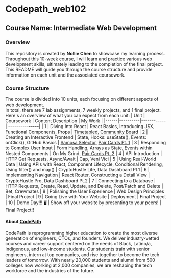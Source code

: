 # Codepath_web102

## Course Name: Intermediate Web Development

### Overview
This repository is created by **Nollie Chen** to showcase my learning process. Throughout this 10-week course, I will learn and practice various web development skills, ultimately leading to the completion of the final project. This README will guide you through the course structure and provide information on each unit and the associated coursework.

### Course Structure
The course is divided into 10 units, each focusing on different aspects of web development.<br>In total, there are 7 lab assignments, 7 weekly projects, and 1 final project. <br>Here's an overview of what you can expect from each unit:
| Unit | Coursework | Content Description | My Work |
|------|----------|------------| ---------------|
| 1    | Diving Into React | React Basics, Introducing JSX, Functional Components, Props | [Timetabled](https://github.com/nolliechyTW/Codepath_web102/tree/main/timetabled), [Community Board](https://github.com/nolliechyTW/Codepath_web102/tree/main/communityboard)
| 2    | Creating an Interactive Frontend | State, Hooks: useState(), Events: onClick(), GitHub Basics | [Samosa Selector](https://github.com/nolliechyTW/Codepath_web102/tree/main/samosa-selector), [Pair Cards Pt. 1](https://github.com/nolliechyTW/Codepath_web102/blob/main/pair-cards/README.md)
| 3    | Responding to Complex User Input | Form Handling, Arrays as State, Events within Nested Components | On My Grind, [Pair Cards Pt. 2](https://github.com/nolliechyTW/Codepath_web102/blob/main/pair-cards/README.md)
| 4    | API Introduction | HTTP Get Requests, Async/Await | Cap, Veni Vici
| 5    | Using Real-World Data | Using APIs with React, Component Lifecycle, Conditional Rendering, Using filter() and map() | CryptoHustle Lite, Data Dashboard Pt.1
| 6    | Implementing Navigation | React Router, Constructing a Detail View | CryptoHustle Pro, Data Dashboard Pt.2
| 7    | Connecting to a Database | HTTP Requests, Create, Read, Update, and Delete, Post/Patch and Delete | Bet, Crewmates
| 8    | Polishing the User Experience | Web Design Principles | Final Project
| 9    | Going Live with Your Website | Deployment | Final Project
| 10   | Demo Day!!! 🖥️ | Show off your website by presenting to your peers! | Final Project!!
<br> 

#### About [CodePath](https://www.codepath.org/about)
CodePath is reprogramming higher education to create the most diverse generation of engineers, CTOs, and founders. We deliver industry-vetted courses and career support centered on the needs of Black, Latino/a, Indigenous, and low-income students. Our students train with senior engineers, intern at top companies, and rise together to become the tech leaders of tomorrow.
With nearly 20,000 students and alumni from 500 colleges now working at 2,000 companies, we are reshaping the tech workforce and the industries of the future.
